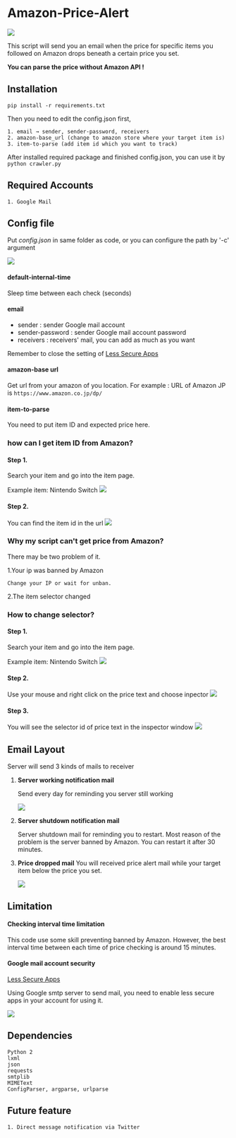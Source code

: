 # Amazon-Price-Alert

![](./images/icon.png)

This script will send you an email when the price for specific items you followed on Amazon drops beneath a certain price you set.


**You can parse the price without Amazon API !**





## Installation
`pip install -r requirements.txt`

Then you need to edit the config.json first,

	1. email → sender, sender-password, receivers
	2. amazon-base_url (change to amazon store where your target item is)
	3. item-to-parse (add item id which you want to track)


After installed required package and finished config.json, you can use it by
`python crawler.py`

## Required Accounts
```text
1. Google Mail
```
## Config file
Put *config.json* in same folder as code, or you can configure the path by '-c' argument

![](./images/json.png)

#### default-internal-time
Sleep time between each check (seconds)

#### email
- sender : sender Google mail account
- sender-password : sender Google mail account password 
- receivers : receivers' mail, you can add as much as you want
 
Remember to close the setting of [Less Secure Apps](https://www.google.com/settings/security/lesssecureapps)


#### amazon-base url
Get url from your amazon of you location. For example : URL of Amazon JP is `https://www.amazon.co.jp/dp/`
 

#### item-to-parse
You need to put item ID and expected price here.


### how can I get item ID from Amazon?
#### Step 1.
Search your item and go into the item page.

Example item: Nintendo Switch
![](./images/st1.png)
#### Step 2.
You can find the item id in the url
![](./images/st4.png)

### Why my script can't get price from Amazon?
There may be two problem of it.

1.Your ip was banned by Amazon

	Change your IP or wait for unban.


2.The item selector changed


### How to change selector? 
#### Step 1.
Search your item and go into the item page.

Example item: Nintendo Switch
![](./images/st1.png)
#### Step 2.
Use your mouse and right click on the price text and choose inpector
![](./images/st2.png)
#### Step 3.
You will see the selector id of price text in the inspector window
![](./images/st3.png)
## Email Layout
Server will send 3 kinds of mails to receiver

1. **Server working notification mail**
	
	Send every day for reminding you server still working
	
	![](./images/mail-2.png)
2. **Server shutdown notification mail**
	
	Server shutdown mail for reminding you to restart. Most reason of the problem is the server banned by Amazon. You can restart it after 30 minutes.
	
2. **Price dropped mail**
	You will received price alert mail while your target item below the price you set.
	
	![](./images/mail-1.png)
	

## Limitation
#### Checking interval time limitation
This code use some skill preventing banned by Amazon. However, the best interval time between each time of price checking is around 15 minutes.

#### Google mail account security
[Less Secure Apps](https://www.google.com/settings/security/lesssecureapps)

Using Google smtp server to send mail, you need to enable less secure apps in your account for using it.

![](./images/lesssecure.png)
## Dependencies
```text
Python 2
lxml
json
requests
smtplib
MIMEText
ConfigParser, argparse, urlparse
```

## Future feature
```text
1. Direct message notification via Twitter
```
